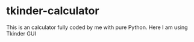 # tkinder-calculator

This is an calculator fully coded by  me with pure Python.
Here I am using Tkinder GUI
